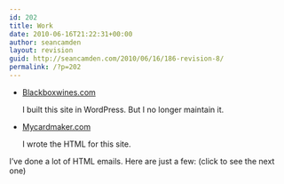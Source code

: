 ```yaml
---
id: 202
title: Work
date: 2010-06-16T21:22:31+00:00
author: seancamden
layout: revision
guid: http://seancamden.com/2010/06/16/186-revision-8/
permalink: /?p=202
---
```

  * [Blackboxwines.com](http://www.blackboxwines.com/)
                  
    I built this site in WordPress. But I no longer maintain it.
  * [Mycardmaker.com](http://www.mycardmaker.com/)
                  
    I wrote the HTML for this site.

I&#8217;ve done a lot of HTML emails. Here are just a few: (click to see the next one)